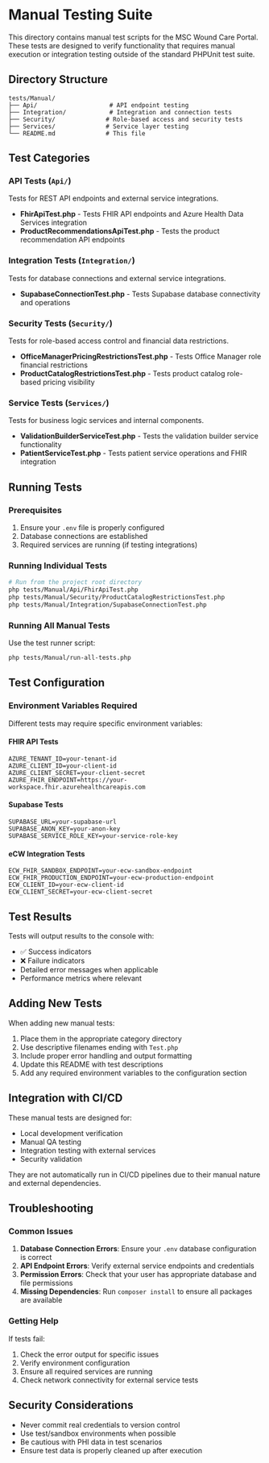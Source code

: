 # Manual Testing Suite

This directory contains manual test scripts for the MSC Wound Care Portal. These tests are designed to verify functionality that requires manual execution or integration testing outside of the standard PHPUnit test suite.

## Directory Structure

```
tests/Manual/
├── Api/                    # API endpoint testing
├── Integration/            # Integration and connection tests
├── Security/              # Role-based access and security tests
├── Services/              # Service layer testing
└── README.md              # This file
```

## Test Categories

### API Tests (`Api/`)
Tests for REST API endpoints and external service integrations.

- **FhirApiTest.php** - Tests FHIR API endpoints and Azure Health Data Services integration
- **ProductRecommendationsApiTest.php** - Tests the product recommendation API endpoints

### Integration Tests (`Integration/`)
Tests for database connections and external service integrations.

- **SupabaseConnectionTest.php** - Tests Supabase database connectivity and operations

### Security Tests (`Security/`)
Tests for role-based access control and financial data restrictions.

- **OfficeManagerPricingRestrictionsTest.php** - Tests Office Manager role financial restrictions
- **ProductCatalogRestrictionsTest.php** - Tests product catalog role-based pricing visibility

### Service Tests (`Services/`)
Tests for business logic services and internal components.

- **ValidationBuilderServiceTest.php** - Tests the validation builder service functionality
- **PatientServiceTest.php** - Tests patient service operations and FHIR integration

## Running Tests

### Prerequisites

1. Ensure your `.env` file is properly configured
2. Database connections are established
3. Required services are running (if testing integrations)

### Running Individual Tests

```bash
# Run from the project root directory
php tests/Manual/Api/FhirApiTest.php
php tests/Manual/Security/ProductCatalogRestrictionsTest.php
php tests/Manual/Integration/SupabaseConnectionTest.php
```

### Running All Manual Tests

Use the test runner script:

```bash
php tests/Manual/run-all-tests.php
```

## Test Configuration

### Environment Variables Required

Different tests may require specific environment variables:

#### FHIR API Tests
```env
AZURE_TENANT_ID=your-tenant-id
AZURE_CLIENT_ID=your-client-id
AZURE_CLIENT_SECRET=your-client-secret
AZURE_FHIR_ENDPOINT=https://your-workspace.fhir.azurehealthcareapis.com
```

#### Supabase Tests
```env
SUPABASE_URL=your-supabase-url
SUPABASE_ANON_KEY=your-anon-key
SUPABASE_SERVICE_ROLE_KEY=your-service-role-key
```

#### eCW Integration Tests
```env
ECW_FHIR_SANDBOX_ENDPOINT=your-ecw-sandbox-endpoint
ECW_FHIR_PRODUCTION_ENDPOINT=your-ecw-production-endpoint
ECW_CLIENT_ID=your-ecw-client-id
ECW_CLIENT_SECRET=your-ecw-client-secret
```

## Test Results

Tests will output results to the console with:
- ✅ Success indicators
- ❌ Failure indicators
- Detailed error messages when applicable
- Performance metrics where relevant

## Adding New Tests

When adding new manual tests:

1. Place them in the appropriate category directory
2. Use descriptive filenames ending with `Test.php`
3. Include proper error handling and output formatting
4. Update this README with test descriptions
5. Add any required environment variables to the configuration section

## Integration with CI/CD

These manual tests are designed for:
- Local development verification
- Manual QA testing
- Integration testing with external services
- Security validation

They are not automatically run in CI/CD pipelines due to their manual nature and external dependencies.

## Troubleshooting

### Common Issues

1. **Database Connection Errors**: Ensure your `.env` database configuration is correct
2. **API Endpoint Errors**: Verify external service endpoints and credentials
3. **Permission Errors**: Check that your user has appropriate database and file permissions
4. **Missing Dependencies**: Run `composer install` to ensure all packages are available

### Getting Help

If tests fail:
1. Check the error output for specific issues
2. Verify environment configuration
3. Ensure all required services are running
4. Check network connectivity for external service tests

## Security Considerations

- Never commit real credentials to version control
- Use test/sandbox environments when possible
- Be cautious with PHI data in test scenarios
- Ensure test data is properly cleaned up after execution 
